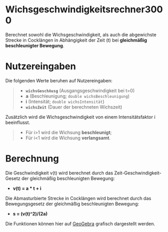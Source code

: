# Wichsgeschwindigkeitsrechner3000
Berechnet sowohl die Wichsgeschwindigkeit, als auch die abgewichste Strecke in Cocklängen in Abhängigkeit der Zeit (t) bei **gleichmäßig beschleunigter Bewegung**.

# Nutzereingaben
Die folgenden Werte beruhen auf Nutzereingaben:
>- **`wichsGeschAusg`** (Ausgangsgeschwindigkeit bei t=0)
>- **a** (Beschleunigung; `double wichsBeschleunigung`)
>- **i** (Intensität; `double wichsIntensität`)
>- **`wichsZeit`** (Dauer der berechneten Wichszeit)

Zusätzlich wird die Wichsgeschwindigkeit von einem Intensitätsfaktor i beeinflusst. 
>- Für i>1 wird die Wichsung **beschleunigt**;
>- Für i<1 wird die Wichsung **verlangsamt**.

# Berechnung
Die Geschwindigkeit v(t) wird berechnet durch das Zeit-Geschwindigkeit-Gesetz der gleichmäßig beschleunigten Bewegung: 
- **v(t) = a * t + i**

Die Abmasturbierte Strecke in Cocklängen wird berechnet durch das Bewegungsgesetz der gleichmäßig beschleunigten Bewegung: 
- **s = (v(t)^2)/(2a)**

Die Funktionen können hier auf [GeoGebra](https://www.geogebra.org/calculator/vxukknrf) grafisch dargestellt werden.
